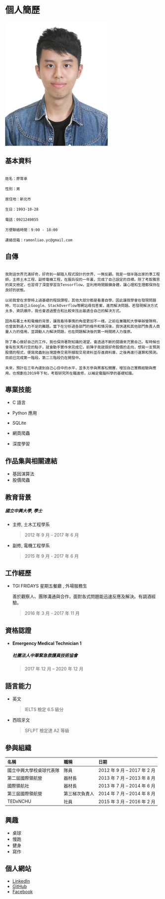 # 			個人簡歷

<img src="selfie.JPG" height="400px">



## 基本資料

```

姓名：廖育承

性別：男

居住地：新北市

生日：1993-10-28

電話：0921249855

方便聯絡時間：9:00 - 18:00

連絡信箱：ramonliao.yc@gmail.com

```



## 自傳

```

我對這世界充滿好奇，好奇到一腳踏入程式設計的世界，一無反顧。我是一個半路出家的準工程師，主修土木工程、副修電機工程，在服兵役的一年裏，完成了自己設定的目標。除了考取雅思的英文檢定，也習得了深度學習及Tensorflow，並利用時間鍛鍊身體，讓心理和生理都保持在良好的狀態。

以前我曾在求學時上過基礎的程設課程，其他大部分都是看書自學，因此讓我學會在發現問題時，可以自己上Google、StackOverflow等網站尋找答案，進而解決問題。若發現解決方式太多、資訊爆炸，我也會透過整合和比較來找出最適合自己的解決方式。

因為有著土木和電機的背景，讓我看待事情的角度更加不一樣。之前在兼職和大學舉辦營隊時，也曾面對過人力不足的難題。當下在分析過各部門的條件和情況後，我快速和其他部門負責人商量人力的借用，並調動人力解決問題，也在問題解決後的第一時間將人力復原。

除了專心做好自己的工作，我也保持著對知識的渴望，會透過不斷的閱讀來充實自己。有時候也會有些天馬行空的點子，就會動手實作來完成它。前陣子我就很好奇股價的走向，想寫一支預測股價的程式，便寫爬蟲到台灣證券交易所擷取交易資料並存進資料庫，之後再進行運算和預測。目前已完成第一階段，第二三階段仍在開發中。

未來，預計在三年內達到自己心目中的水平，並多方參與黑客松競賽，增加自己實務經驗與應用。也規劃在2019年下旬，考取研究所在職進修，以補足電腦科學的基礎知識。

```



## 專業技能

* C 語言

* Python 應用

* SQLite
* 網頁爬蟲
* 深度學習



## 作品集與相關連結

* 基因演算法
* 股價爬蟲



## 教育背景

##### 國立中興大學,  學士

* 主修,  土木工程學系

  > 2012 年 9 月 - 2017 年 6 月

* 副修,  電機工程學系

  > 2015 年 9 月 - 2017 年 6 月



## 工作經歷

* TGI FRIDAYS 星期五餐廳 ,  外場服務生

  善於觀察人、團隊溝通與合作，面對各式問題能迅速反應及解決。有調酒經驗。

  > 2016 年 3 月 - 2017 年 11 月



## 資格認證

- #### Emergency Medical Technician 1

  ##### 社團法人中華緊急救護員技術協會

  > 2017 年 12 月 – 2020 年 12 月



## 語言能力

* 英文

  > IELTS 檢定 6.5 級分

* 西班牙文

  > SFLPT 檢定達 A2 等級



## 參與組織

| 名稱                     | 職稱           | 日期                        |
| :----------------------- | :------------- | :-------------------------- |
| 國立中興大學校桌球代表隊 | 隊員           | 2012 年 9 月 – 2017 年 2 月 |
| 第二屆國際領航營         | 器材長         | 2013 年 7 月 – 2013 年 8 月 |
| 國際領航社               | 器材長         | 2013 年 7 月 – 2014 年 6 月 |
| 第三屆國際領航營         | 第三梯次負責人 | 2014 年 7 月 – 2014 年 8 月 |
| TEDxNCHU                 | 社員           | 2015 年 3 月 – 2016 年 2 月 |



## 興趣

* 桌球
* 慢跑
* 健身
* 寫作



## 個人網站

* [LinkedIn](www.linkedin.com/in/ramonliao)
* [GitHub](https://github.com/RamonLiao)
* [Facebook](https://www.facebook.com/yc52811)

